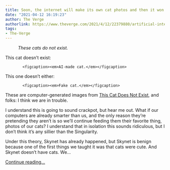 ```yaml
---
title: Soon, the internet will make its own cat photos and then it won’t need us
date: "2021-04-12 16:19:23"
author: The Verge
authorlink: https://www.theverge.com/2021/4/12/22379880/artificial-intelligence-cat-photos-gan
tags:
- The-Verge
---
```

<figure>
      <img alt="" src="https://cdn.vox-cdn.com/thumbor/d4yObk8DEuj0UZi1OerNtwcvpCI=/128x0:2432x1536/1310x873/cdn.vox-cdn.com/uploads/chorus_image/image/69113628/fake_cats.0.jpg" />
        <figcaption><em>These cats do not exist.</em></figcaption>
    </figure>

  <p id="RE2CK7">This cat doesn’t exist: </p>
  <figure class="e-image">
        
      <figcaption><em>AI-made cat.</em></figcaption>
  </figure>
<p id="IlGadq">This one doesn’t either:</p>
  <figure class="e-image">
        
      <figcaption><em>Fake cat.</em></figcaption>
  </figure>
<p id="sn1upu">These are computer-generated images from <a href="https://thiscatdoesnotexist.com/">This Cat Does Not Exist</a>, and folks: I think we are in trouble.</p>
<p id="H9JquG">I understand this is going to sound crackpot, but hear me out. What if our computers are already smarter than us, and the only reason they’re pretending they aren’t is so we’ll continue feeding them their favorite thing, photos of our cats? I understand that in isolation this sounds ridiculous, but I don’t think it’s any sillier than the Singularity. </p>
<p id="wfkBuB">Under this theory, Skynet has already happened, but Skynet is benign because one of the first things we taught it was that cats were cute. And Skynet doesn’t have cats. We...</p>
  <p>
    <a href="https://www.theverge.com/2021/4/12/22379880/artificial-intelligence-cat-photos-gan">Continue reading&hellip;</a>
  </p>